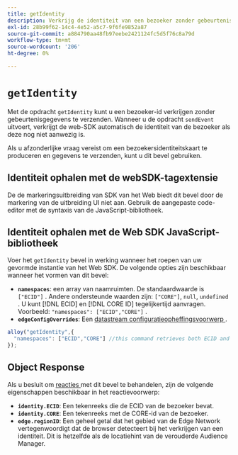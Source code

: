 ```yaml
---
title: getIdentity
description: Verkrijg de identiteit van een bezoeker zonder gebeurtenisgegevens te verzenden.
exl-id: 28b99f62-14c4-4e52-a5c7-9f6fe9852a87
source-git-commit: a884790aa48fb97eebe2421124fc5d5f76c8a79d
workflow-type: tm+mt
source-wordcount: '206'
ht-degree: 0%

---
```


# `getIdentity`

Met de opdracht `getIdentity` kunt u een bezoeker-id verkrijgen zonder gebeurtenisgegevens te verzenden. Wanneer u de opdracht `sendEvent` uitvoert, verkrijgt de web-SDK automatisch de identiteit van de bezoeker als deze nog niet aanwezig is.

Als u afzonderlijke vraag vereist om een bezoekersidentiteitskaart te produceren en gegevens te verzenden, kunt u dit bevel gebruiken.

## Identiteit ophalen met de webSDK-tagextensie

De de markeringsuitbreiding van SDK van het Web biedt dit bevel door de markering van de uitbreiding UI niet aan. Gebruik de aangepaste code-editor met de syntaxis van de JavaScript-bibliotheek.

## Identiteit ophalen met de Web SDK JavaScript-bibliotheek

Voer het `getIdentity` bevel in werking wanneer het roepen van uw gevormde instantie van het Web SDK. De volgende opties zijn beschikbaar wanneer het vormen van dit bevel:

* **`namespaces`**: een array van naamruimten. De standaardwaarde is `["ECID"]` . Andere ondersteunde waarden zijn: `["CORE"]`, `null`, `undefined` . U kunt [!DNL ECID] en [!DNL CORE ID] tegelijkertijd aanvragen. Voorbeeld: `"namespaces": ["ECID","CORE"]` .
* **`edgeConfigOverrides`**: Een [ datastream configuratieopheffingsvoorwerp ](datastream-overrides.md).

```js
alloy("getIdentity",{
  "namespaces": ["ECID","CORE"] //this command retrieves both ECID and CORE IDs.
});
```

## Object Response

Als u besluit om [ reacties ](command-responses.md) met dit bevel te behandelen, zijn de volgende eigenschappen beschikbaar in het reactievoorwerp:

* **`identity.ECID`**: Een tekenreeks die de ECID van de bezoeker bevat.
* **`identity.CORE`**: Een tekenreeks met de CORE-id van de bezoeker.
* **`edge.regionID`**: Een geheel getal dat het gebied van de Edge Network vertegenwoordigt dat de browser detecteert bij het verkrijgen van een identiteit. Dit is hetzelfde als de locatiehint van de verouderde Audience Manager.
